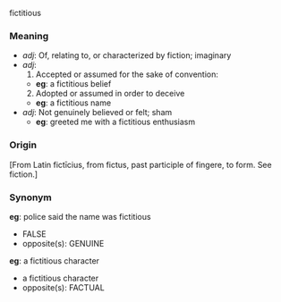 fictitious
### Meaning
+ _adj_: Of, relating to, or characterized by fiction; imaginary
+ _adj_:
   1. Accepted or assumed for the sake of convention:
    + __eg__: a fictitious belief
   2. Adopted or assumed in order to deceive
    + __eg__: a fictitious name
+ _adj_: Not genuinely believed or felt; sham
    + __eg__: greeted me with a fictitious enthusiasm

### Origin

[From Latin fictīcius, from fictus, past participle of fingere, to form. See fiction.]

### Synonym

__eg__: police said the name was fictitious

+ FALSE
+ opposite(s): GENUINE

__eg__: a fictitious character

+ a fictitious character
+ opposite(s): FACTUAL


